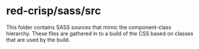 # red-crisp/sass/src

This folder contains SASS sources that mimic the component-class hierarchy. These files
are gathered in to a build of the CSS based on classes that are used by the build.
